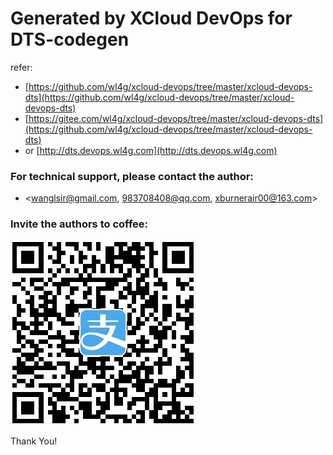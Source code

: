 # Generated by XCloud DevOps for DTS-codegen
refer: 
- [https://github.com/wl4g/xcloud-devops/tree/master/xcloud-devops-dts](https://github.com/wl4g/xcloud-devops/tree/master/xcloud-devops-dts)
- [https://gitee.com/wl4g/xcloud-devops/tree/master/xcloud-devops-dts](https://github.com/wl4g/xcloud-devops/tree/master/xcloud-devops-dts)
- or [http://dts.devops.wl4g.com](http://dts.devops.wl4g.com)


### For technical support, please contact the author:

- <[wanglsir@gmail.com](wanglsir@gmail.com), [983708408@qq.com](983708408@qq.com), [xburnerair00@163.com](xburnerair00@163.com)>


### Invite the authors to coffee:

[![alipay-sponsors.jpg](alipay-sponsors.jpg)](alipay-sponsors.jpg)

Thank You!